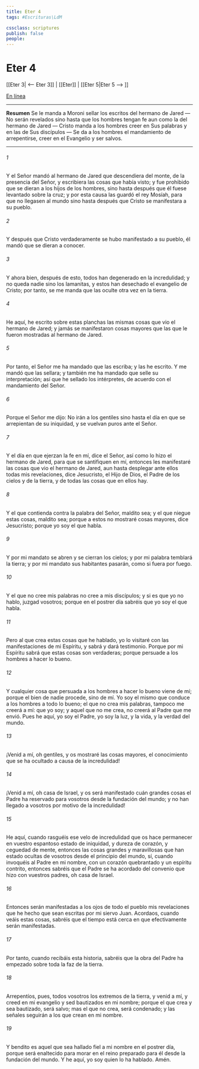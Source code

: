 ```yaml
---
title: Eter 4
tags: #Escrituras\LdM

cssclass: scriptures
publish: false
people:
---
```


# Eter 4
[[Eter 3| <-- Eter 3]] | [[Eter]] | [[Eter 5|Eter 5 --> ]]

[En línea](https://churchofjesuschrist.org/study/scriptures/bofm/ether/4?lang=spa)

---
__Resumen__
Se le manda a Moroni sellar los escritos del hermano de Jared — No serán revelados sino hasta que los hombres tengan fe aun como la del hermano de Jared — Cristo manda a los hombres creer en Sus palabras y en las de Sus discípulos — Se da a los hombres el mandamiento de arrepentirse, creer en el Evangelio y ser salvos.

---
###### 1 
Y el Señor mandó al hermano de Jared que descendiera del monte, de la presencia del Señor, y escribiera las cosas que había visto; y fue prohibido que se dieran a los hijos de los hombres, sino hasta después que él fuese levantado sobre la cruz; y por esta causa las guardó el rey Mosíah, para que no llegasen al mundo sino hasta después que Cristo se manifestara a su pueblo.

###### 2 
Y después que Cristo verdaderamente se hubo manifestado a su pueblo, él mandó que se dieran a conocer.

###### 3 
Y ahora bien, después de esto, todos han degenerado en la incredulidad; y no queda nadie sino los lamanitas, y estos han desechado el evangelio de Cristo; por tanto, se me manda que las oculte otra vez en la tierra.

###### 4 
He aquí, he escrito sobre estas planchas las mismas cosas que vio el hermano de Jared; y jamás se manifestaron cosas mayores que las que le fueron mostradas al hermano de Jared.

###### 5 
Por tanto, el Señor me ha mandado que las escriba; y las he escrito. Y me mandó que las sellara; y también me ha mandado que selle su interpretación; así que he sellado los intérpretes, de acuerdo con el mandamiento del Señor.

###### 6 
Porque el Señor me dijo: No irán a los gentiles sino hasta el día en que se arrepientan de su iniquidad, y se vuelvan puros ante el Señor.

###### 7 
Y el día en que ejerzan la fe en mí, dice el Señor, así como lo hizo el hermano de Jared, para que se santifiquen en mí, entonces les manifestaré las cosas que vio el hermano de Jared, aun hasta desplegar ante ellos todas mis revelaciones, dice Jesucristo, el Hijo de Dios, el Padre de los cielos y de la tierra, y de todas las cosas que en ellos hay.

###### 8 
Y el que contienda contra la palabra del Señor, maldito sea; y el que niegue estas cosas, maldito sea; porque a estos no mostraré cosas mayores, dice Jesucristo; porque yo soy el que habla.

###### 9 
Y por mi mandato se abren y se cierran los cielos; y por mi palabra temblará la tierra; y por mi mandato sus habitantes pasarán, como si fuera por fuego.

###### 10 
Y el que no cree mis palabras no cree a mis discípulos; y si es que yo no hablo, juzgad vosotros; porque en el postrer día sabréis que yo soy el que habla.

###### 11 
Pero al que crea estas cosas que he hablado, yo lo visitaré con las manifestaciones de mi Espíritu, y sabrá y dará testimonio. Porque por mi Espíritu sabrá que estas cosas son verdaderas; porque persuade a los hombres a hacer lo bueno.

###### 12 
Y cualquier cosa que persuada a los hombres a hacer lo bueno viene de mí; porque el bien de nadie procede, sino de mí. Yo soy el mismo que conduce a los hombres a todo lo bueno; el que no crea mis palabras, tampoco me creerá a mí: que yo soy; y aquel que no me crea, no creerá al Padre que me envió. Pues he aquí, yo soy el Padre, yo soy la luz, y la vida, y la verdad del mundo.

###### 13 
¡Venid a mí, oh gentiles, y os mostraré las cosas mayores, el conocimiento que se ha ocultado a causa de la incredulidad!

###### 14 
¡Venid a mí, oh casa de Israel, y os será manifestado cuán grandes cosas el Padre ha reservado para vosotros desde la fundación del mundo; y no han llegado a vosotros por motivo de la incredulidad!

###### 15 
He aquí, cuando rasguéis ese velo de incredulidad que os hace permanecer en vuestro espantoso estado de iniquidad, y dureza de corazón, y ceguedad de mente, entonces las cosas grandes y maravillosas que han estado ocultas de vosotros desde el principio del mundo, sí, cuando invoquéis al Padre en mi nombre, con un corazón quebrantado y un espíritu contrito, entonces sabréis que el Padre se ha acordado del convenio que hizo con vuestros padres, oh casa de Israel.

###### 16 
Entonces serán manifestadas a los ojos de todo el pueblo mis revelaciones que he hecho que sean escritas por mi siervo Juan. Acordaos, cuando veáis estas cosas, sabréis que el tiempo está cerca en que efectivamente serán manifestadas.

###### 17 
Por tanto, cuando recibáis esta historia, sabréis que la obra del Padre ha empezado sobre toda la faz de la tierra.

###### 18 
Arrepentíos, pues, todos vosotros los extremos de la tierra, y venid a mí, y creed en mi evangelio y sed bautizados en mi nombre; porque el que crea y sea bautizado, será salvo; mas el que no crea, será condenado; y las señales seguirán a los que crean en mi nombre.

###### 19 
Y bendito es aquel que sea hallado fiel a mi nombre en el postrer día, porque será enaltecido para morar en el reino preparado para él desde la fundación del mundo. Y he aquí, yo soy quien lo ha hablado. Amén.

